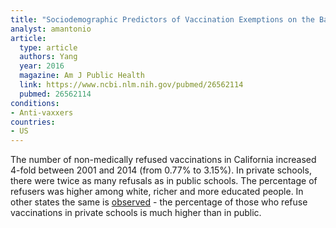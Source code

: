 ```yaml
---
title: "Sociodemographic Predictors of Vaccination Exemptions on the Basis of Personal Belief in California"
analyst: amantonio
article:
  type: article
  authors: Yang
  year: 2016
  magazine: Am J Public Health
  link: https://www.ncbi.nlm.nih.gov/pubmed/26562114
  pubmed: 26562114
conditions:
- Anti-vaxxers
countries:
- US
---
```


The number of non-medically refused vaccinations in California increased 4-fold between 2001 and 2014 (from 0.77% to 3.15%).
In private schools, there were twice as many refusals as in public schools. The percentage of refusers was higher among white, richer and more educated people.
In other states the same is [observed](https://www.ncbi.nlm.nih.gov/pubmed/24795202) - the percentage of those who refuse vaccinations in private schools is much higher than in public.

